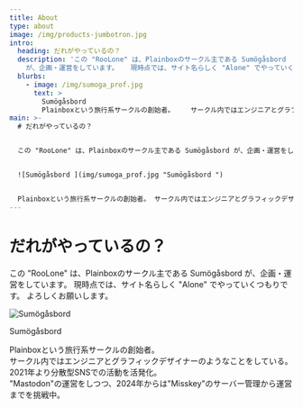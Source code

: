 ```yaml
---
title: About
type: about
image: /img/products-jumbotron.jpg
intro:
  heading: だれがやっているの？
  description: 'この "RooLone" は、Plainboxのサークル主である Sumögåsbord
    が、企画・運営をしています。   現時点では、サイト名らしく "Alone" でやっていくつもりです。    よろしくお願いします。 '
  blurbs:
    - image: /img/sumoga_prof.jpg
      text: >
        Sumögåsbord
        Plainboxという旅行系サークルの創始者。    サークル内ではエンジニアとグラフィックデザイナーのようなことをしている。   2021年より分散型SNSでの活動を活発化。"Mastodon"の運営をしつつ、2024年からは"Misskey"のサーバー管理から運営までを挑戦中。
main: >-
  # だれがやっているの？


  この "RooLone" は、Plainboxのサークル主である Sumögåsbord が、企画・運営をしています。 現時点では、サイト名らしく "Alone" でやっていくつもりです。 よろしくお願いします。


  ![Sumögåsbord ](img/sumoga_prof.jpg "Sumögåsbord ")


  Plainboxという旅行系サークルの創始者。 サークル内ではエンジニアとグラフィックデザイナーのようなことをしている。 2021年より分散型SNSでの活動を活発化。"Mastodon"の運営をしつつ、2024年からは"Misskey"のサーバー管理から運営までを挑戦中。
---
```

# だれがやっているの？

この "RooLone" は、Plainboxのサークル主である Sumögåsbord が、企画・運営をしています。 現時点では、サイト名らしく "Alone" でやっていくつもりです。 よろしくお願いします。

![Sumögåsbord](img/sumoga_prof.jpg "Sumögåsbord")

Sumögåsbord

Plainboxという旅行系サークルの創始者。\
サークル内ではエンジニアとグラフィックデザイナーのようなことをしている。 2021年より分散型SNSでの活動を活発化。\
"Mastodon"の運営をしつつ、2024年からは"Misskey"のサーバー管理から運営までを挑戦中。